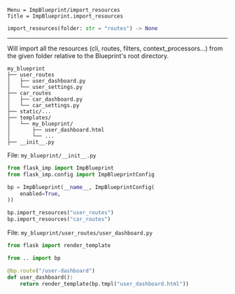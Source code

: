 ```
Menu = ImpBlueprint/import_resources
Title = ImpBlueprint.import_resources
```

```python
import_resources(folder: str = "routes") -> None
```

---

Will import all the resources (cli, routes, filters, context_processors...) from the given folder relative to the
Blueprint's root directory.

```text
my_blueprint
├── user_routes
│   ├── user_dashboard.py
│   └── user_settings.py
├── car_routes
│   ├── car_dashboard.py
│   └── car_settings.py
├── static/...
├── templates/
│   └── my_blueprint/
│       ├── user_dashboard.html
│       └── ...
├── __init__.py
```

File: `my_blueprint/__init__.py`

```python
from flask_imp import ImpBlueprint
from flask_imp.config import ImpBlueprintConfig

bp = ImpBlueprint(__name__, ImpBlueprintConfig(
    enabled=True,
))

bp.import_resources("user_routes")
bp.import_resources("car_routes")
```

File: `my_blueprint/user_routes/user_dashboard.py`

```python
from flask import render_template

from .. import bp

@bp.route("/user-dashboard")
def user_dashboard():
    return render_template(bp.tmpl("user_dashboard.html"))
```
